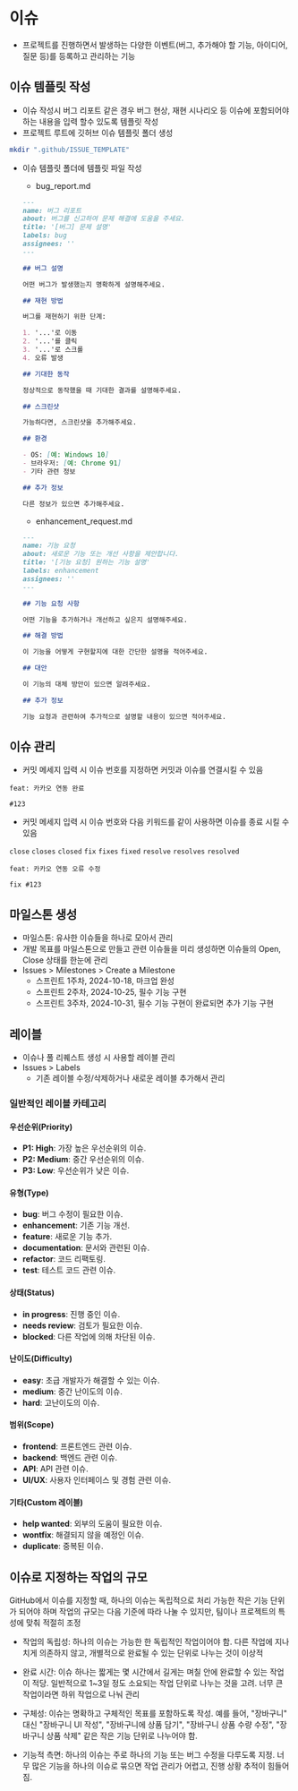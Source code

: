 # 이슈

- 프로젝트를 진행하면서 발생하는 다양한 이벤트(버그, 추가해야 할 기능, 아이디어, 질문 등)를 등록하고 관리하는 기능

## 이슈 템플릿 작성

- 이슈 작성시 버그 리포트 같은 경우 버그 현상, 재현 시나리오 등 이슈에 포함되어야 하는 내용을 입력 할수 있도록 템플릿 작성
- 프로젝트 루트에 깃허브 이슈 템플릿 폴더 생성

```sh
mkdir ".github/ISSUE_TEMPLATE"
```

- 이슈 템플릿 폴더에 템플릿 파일 작성

  - bug_report.md

  ```md
  ---
  name: 버그 리포트
  about: 버그를 신고하여 문제 해결에 도움을 주세요.
  title: '[버그] 문제 설명'
  labels: bug
  assignees: ''
  ---

  ## 버그 설명

  어떤 버그가 발생했는지 명확하게 설명해주세요.

  ## 재현 방법

  버그를 재현하기 위한 단계:

  1. '...'로 이동
  2. '...'를 클릭
  3. '...'로 스크롤
  4. 오류 발생

  ## 기대한 동작

  정상적으로 동작했을 때 기대한 결과를 설명해주세요.

  ## 스크린샷

  가능하다면, 스크린샷을 추가해주세요.

  ## 환경

  - OS: [예: Windows 10]
  - 브라우저: [예: Chrome 91]
  - 기타 관련 정보

  ## 추가 정보

  다른 정보가 있으면 추가해주세요.
  ```

  - enhancement_request.md

  ```md
  ---
  name: 기능 요청
  about: 새로운 기능 또는 개선 사항을 제안합니다.
  title: '[기능 요청] 원하는 기능 설명'
  labels: enhancement
  assignees: ''
  ---

  ## 기능 요청 사항

  어떤 기능을 추가하거나 개선하고 싶은지 설명해주세요.

  ## 해결 방법

  이 기능을 어떻게 구현할지에 대한 간단한 설명을 적어주세요.

  ## 대안

  이 기능의 대체 방안이 있으면 알려주세요.

  ## 추가 정보

  기능 요청과 관련하여 추가적으로 설명할 내용이 있으면 적어주세요.
  ```

## 이슈 관리

- 커밋 메세지 입력 시 이슈 번호를 지정하면 커밋과 이슈를 연결시킬 수 있음

```
feat: 카카오 연동 완료

#123
```

- 커밋 메세지 입력 시 이슈 번호와 다음 키워드를 같이 사용하면 이슈를 종료 시킬 수 있음

`close`
`closes`
`closed`
`fix`
`fixes`
`fixed`
`resolve`
`resolves`
`resolved`

```
feat: 카카오 연동 오류 수정

fix #123
```

## 마일스톤 생성

- 마일스톤: 유사한 이슈들을 하나로 모아서 관리
- 개발 목표를 마일스톤으로 만들고 관련 이슈들을 미리 생성하면 이슈들의 Open, Close 상태를 한눈에 관리
- Issues > Milestones > Create a Milestone
  - 스프린트 1주차, 2024-10-18, 마크업 완성
  - 스프린트 2주차, 2024-10-25, 필수 기능 구현
  - 스프린트 3주차, 2024-10-31, 필수 기능 구현이 완료되면 추가 기능 구현

## 레이블

- 이슈나 풀 리퀘스트 생성 시 사용할 레이블 관리
- Issues > Labels
  - 기존 레이블 수정/삭제하거나 새로운 레이블 추가해서 관리

### 일반적인 레이블 카테고리

#### 우선순위(Priority)

- **P1: High**: 가장 높은 우선순위의 이슈.
- **P2: Medium**: 중간 우선순위의 이슈.
- **P3: Low**: 우선순위가 낮은 이슈.

#### 유형(Type)

- **bug**: 버그 수정이 필요한 이슈.
- **enhancement**: 기존 기능 개선.
- **feature**: 새로운 기능 추가.
- **documentation**: 문서와 관련된 이슈.
- **refactor**: 코드 리팩토링.
- **test**: 테스트 코드 관련 이슈.

#### 상태(Status)

- **in progress**: 진행 중인 이슈.
- **needs review**: 검토가 필요한 이슈.
- **blocked**: 다른 작업에 의해 차단된 이슈.

#### 난이도(Difficulty)

- **easy**: 초급 개발자가 해결할 수 있는 이슈.
- **medium**: 중간 난이도의 이슈.
- **hard**: 고난이도의 이슈.

#### 범위(Scope)

- **frontend**: 프론트엔드 관련 이슈.
- **backend**: 백엔드 관련 이슈.
- **API**: API 관련 이슈.
- **UI/UX**: 사용자 인터페이스 및 경험 관련 이슈.

#### 기타(Custom 레이블)

- **help wanted**: 외부의 도움이 필요한 이슈.
- **wontfix**: 해결되지 않을 예정인 이슈.
- **duplicate**: 중복된 이슈.

## 이슈로 지정하는 작업의 규모

GitHub에서 이슈를 지정할 때, 하나의 이슈는 독립적으로 처리 가능한 작은 기능 단위가 되어야 하며 작업의 규모는 다음 기준에 따라 나눌 수 있지만, 팀이나 프로젝트의 특성에 맞춰 적절히 조정

- 작업의 독립성: 하나의 이슈는 가능한 한 독립적인 작업이어야 함. 다른 작업에 지나치게 의존하지 않고, 개별적으로 완료될 수 있는 단위로 나누는 것이 이상적

- 완료 시간: 이슈 하나는 짧게는 몇 시간에서 길게는 며칠 안에 완료할 수 있는 작업이 적당. 일반적으로 1~3일 정도 소요되는 작업 단위로 나누는 것을 고려. 너무 큰 작업이라면 하위 작업으로 나눠 관리

- 구체성: 이슈는 명확하고 구체적인 목표를 포함하도록 작성. 예를 들어, "장바구니" 대신 "장바구니 UI 작성", "장바구니에 상품 담기", "장바구니 상품 수량 수정", "장바구니 상품 삭제" 같은 작은 기능 단위로 나누어야 함.

- 기능적 측면: 하나의 이슈는 주로 하나의 기능 또는 버그 수정을 다루도록 지정. 너무 많은 기능을 하나의 이슈로 묶으면 작업 관리가 어렵고, 진행 상황 추적이 힘들어짐.
